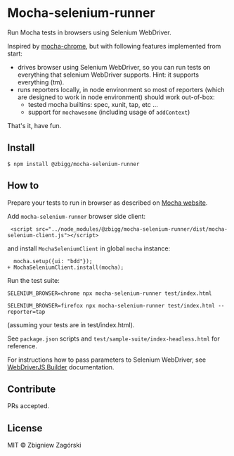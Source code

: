 # Mocha-selenium-runner

Run Mocha tests in browsers using Selenium WebDriver.

Inspired by [mocha-chrome](https://www.npmjs.com/package/mocha-chrome), but with following
features implemented from start:

* drives browser using Selenium WebDriver, so you can run tests on everything that selenium WebDriver supports. Hint: it supports everything (tm).
* runs reporters locally, in node environment so most of reporters (which are designed to work in node environment) should work out-of-box:
    * tested mocha builtins: spec, xunit, tap, etc ...
    * support for `mochawesome` (including usage of `addContext`)

That's it, have fun.

## Install

```
$ npm install @zbigg/mocha-selenium-runner
```

## How to

Prepare your tests to run in browser as described on [Mocha website](https://mochajs.org/#running-mocha-in-the-browser).

Add `mocha-selenium-runner` browser side client:

     <script src="../node_modules/@zbigg/mocha-selenium-runner/dist/mocha-selenium-client.js"></script>

and install `MochaSeleniumClient` in global `mocha` instance:

      mocha.setup({ui: "bdd"});
    + MochaSeleniumClient.install(mocha);

Run the test suite:

    SELENIUM_BROWSER=chrome npx mocha-selenium-runner test/index.html

    SELENIUM_BROWSER=firefox npx mocha-selenium-runner test/index.html --reporter=tap

(assuming your tests are in test/index.html).

See `package.json` scripts and `test/sample-suite/index-headless.html` for reference.

For instructions how to pass parameters to Selenium WebDriver, see [WebDriverJS Builder] documentation.

[WebDriverJS Builder]:https://seleniumhq.github.io/selenium/docs/api/javascript/module/selenium-webdriver/index_exports_Builder.html

## Contribute

PRs accepted.

## License

MIT © Zbigniew Zagórski